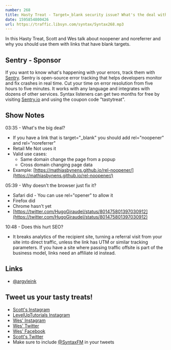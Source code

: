 ```yaml
---
number: 268
title: Hasty Treat - Target=_blank security issue? What's the deal with noopener and noreferrer?
date: 1595854800426
url: https://traffic.libsyn.com/syntax/Syntax268.mp3
---
```


In this Hasty Treat, Scott and Wes talk about noopener and noreferrer and why you should use them with links that have blank targets. 

## Sentry - Sponsor
If you want to know what's happening with your errors, track them with [Sentry](https://sentry.io/). Sentry is open-source error tracking that helps developers monitor and fix crashes in real time. Cut your time on error resolution from five hours to five minutes. It works with any language and integrates with dozens of other services. Syntax listeners can get two months for free by visiting [Sentry.io](https://sentry.io/) and using the coupon code "tastytreat".

## Show Notes

03:35 - What's the big deal?

* If you have a link that is target="_blank" you should add rel="noopener" and rel="noreferrer" 
* Retail Me Not uses it
* Valid use cases:
  * Same domain change the page from a popup
  * Cross domain changing page data
* Example: [https://mathiasbynens.github.io/rel-noopener/](https://mathiasbynens.github.io/rel-noopener/)

05:39 - Why doesn't the browser just fix it? 

* Safari did - You can use rel="opener" to allow it
* Firefox did
* Chrome hasn't yet
* [https://twitter.com/HugoGiraudel/status/801475801397030912](https://twitter.com/HugoGiraudel/status/801475801397030912)

10:48 - Does this hurt SEO?

* It breaks analytics of the recipient site, turning a referral visit from your site into direct traffic, unless the link has UTM or similar tracking parameters. If you have a site where passing traffic offsite is part of the business model, links need an affiliate id instead.

## Links
* [@argyleink](https://twitter.com/argyleink)

## Tweet us your tasty treats!
* [Scott's Instagram](https://www.instagram.com/stolinski/)
* [LevelUpTutorials Instagram](https://www.instagram.com/LevelUpTutorials/)
* [Wes' Instagram](https://www.instagram.com/wesbos/)
* [Wes' Twitter](https://twitter.com/wesbos)
* [Wes' Facebook](https://www.facebook.com/wesbos.developer)
* [Scott's Twitter](https://twitter.com/stolinski)
* Make sure to include [@SyntaxFM](https://twitter.com/SyntaxFM) in your tweets